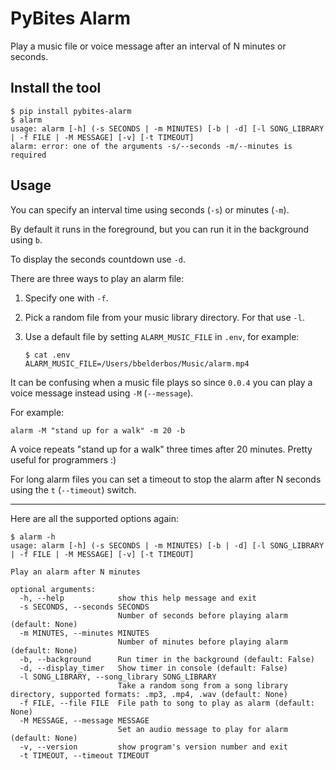 # PyBites Alarm

Play a music file or voice message after an interval of N minutes or seconds.

## Install the tool

```
$ pip install pybites-alarm
$ alarm
usage: alarm [-h] (-s SECONDS | -m MINUTES) [-b | -d] [-l SONG_LIBRARY | -f FILE | -M MESSAGE] [-v] [-t TIMEOUT]
alarm: error: one of the arguments -s/--seconds -m/--minutes is required
```

## Usage

You can specify an interval time using seconds (`-s`) or minutes (`-m`).

By default it runs in the foreground, but you can run it in the background using `b`.

To display the seconds countdown use `-d`.

There are three ways to play an alarm file:

1. Specify one with `-f`.
2. Pick a random file from your music library directory. For that use `-l`.
3. Use a default file by setting `ALARM_MUSIC_FILE` in `.env`, for example:

	```
	$ cat .env
	ALARM_MUSIC_FILE=/Users/bbelderbos/Music/alarm.mp4
	```

It can be confusing when a music file plays so since `0.0.4` you can play a voice message instead using `-M` (`--message`).

For example:

```
alarm -M "stand up for a walk" -m 20 -b
```

A voice repeats "stand up for a walk" three times after 20 minutes. Pretty useful for programmers :)

For long alarm files you can set a timeout to stop the alarm after N seconds using the `t` (`--timeout`) switch.

---

Here are all the supported options again:

```
$ alarm -h
usage: alarm [-h] (-s SECONDS | -m MINUTES) [-b | -d] [-l SONG_LIBRARY | -f FILE | -M MESSAGE] [-v] [-t TIMEOUT]

Play an alarm after N minutes

optional arguments:
  -h, --help            show this help message and exit
  -s SECONDS, --seconds SECONDS
                        Number of seconds before playing alarm (default: None)
  -m MINUTES, --minutes MINUTES
                        Number of minutes before playing alarm (default: None)
  -b, --background      Run timer in the background (default: False)
  -d, --display_timer   Show timer in console (default: False)
  -l SONG_LIBRARY, --song_library SONG_LIBRARY
                        Take a random song from a song library directory, supported formats: .mp3, .mp4, .wav (default: None)
  -f FILE, --file FILE  File path to song to play as alarm (default: None)
  -M MESSAGE, --message MESSAGE
                        Set an audio message to play for alarm (default: None)
  -v, --version         show program's version number and exit
  -t TIMEOUT, --timeout TIMEOUT
```
